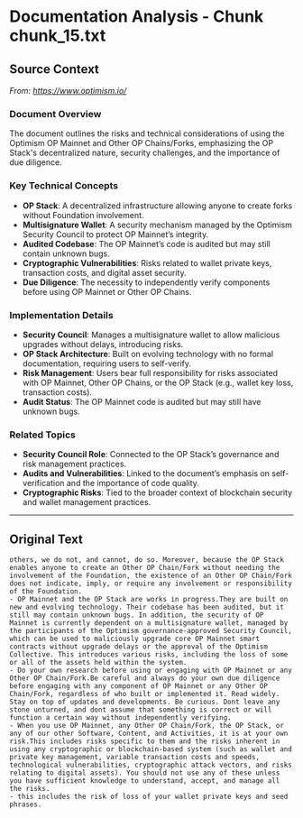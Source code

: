 # Documentation Analysis - Chunk chunk_15.txt

## Source Context
*From: https://www.optimism.io/*

### Document Overview  
The document outlines the risks and technical considerations of using the Optimism OP Mainnet and Other OP Chains/Forks, emphasizing the OP Stack's decentralized nature, security challenges, and the importance of due diligence.  

### Key Technical Concepts  
- **OP Stack**: A decentralized infrastructure allowing anyone to create forks without Foundation involvement.  
- **Multisignature Wallet**: A security mechanism managed by the Optimism Security Council to protect OP Mainnet’s integrity.  
- **Audited Codebase**: The OP Mainnet’s code is audited but may still contain unknown bugs.  
- **Cryptographic Vulnerabilities**: Risks related to wallet private keys, transaction costs, and digital asset security.  
- **Due Diligence**: The necessity to independently verify components before using OP Mainnet or Other OP Chains.  

### Implementation Details  
- **Security Council**: Manages a multisignature wallet to allow malicious upgrades without delays, introducing risks.  
- **OP Stack Architecture**: Built on evolving technology with no formal documentation, requiring users to self-verify.  
- **Risk Management**: Users bear full responsibility for risks associated with OP Mainnet, Other OP Chains, or the OP Stack (e.g., wallet key loss, transaction costs).  
- **Audit Status**: The OP Mainnet code is audited but may still have unknown bugs.  

### Related Topics  
- **Security Council Role**: Connected to the OP Stack’s governance and risk management practices.  
- **Audits and Vulnerabilities**: Linked to the document’s emphasis on self-verification and the importance of code quality.  
- **Cryptographic Risks**: Tied to the broader context of blockchain security and wallet management practices.

---

## Original Text
```
others, we do not, and cannot, do so. Moreover, because the OP Stack enables anyone to create an Other OP Chain/Fork without needing the involvement of the Foundation, the existence of an Other OP Chain/Fork does not indicate, imply, or require any involvement or responsibility of the Foundation.
- OP Mainnet and the OP Stack are works in progress.They are built on new and evolving technology. Their codebase has been audited, but it still may contain unknown bugs. In addition, the security of OP Mainnet is currently dependent on a multisignature wallet, managed by the participants of the Optimism governance-approved Security Council, which can be used to maliciously upgrade core OP Mainnet smart contracts without upgrade delays or the approval of the Optimism Collective. This introduces various risks, including the loss of some or all of the assets held within the system.
- Do your own research before using or engaging with OP Mainnet or any Other OP Chain/Fork.Be careful and always do your own due diligence before engaging with any component of OP Mainnet or any Other OP Chain/Fork, regardless of who built or implemented it. Read widely. Stay on top of updates and developments. Be curious. Dont leave any stone unturned, and dont assume that something is correct or will function a certain way without independently verifying.
- When you use OP Mainnet, any Other OP Chain/Fork, the OP Stack, or any of our other Software, Content, and Activities, it is at your own risk.This includes risks specific to them and the risks inherent in using any cryptographic or blockchain-based system (such as wallet and private key management, variable transaction costs and speeds, technological vulnerabilities, cryptographic attack vectors, and risks relating to digital assets). You should not use any of these unless you have sufficient knowledge to understand, accept, and manage all the risks.
- this includes the risk of loss of your wallet private keys and seed phrases.
```